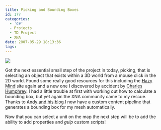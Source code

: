 ```yaml
---
title: Picking and Bounding Boxes
id: 177
categories:
  - 'C#'
  - Projects
  - TD Project
  - XNA
date: 2007-05-29 18:13:36
tags:
---
```


[![](https://www.mikecann.co.uk/Work/TDProject/engine06.png)](https://www.mikecann.co.uk/Work/TDProject/engine06.png)

Got the next essential small step of the project in today, picking, that is selecting an object that exists within a 3D world from a mouse click in the 2D world. Found some really good resources for this including the [Hazy Mind](https://www.thehazymind.com/archives/2005/10/tutorial_9_picking_objects_fro.htm) site again and a new one I discovered by accident by [Charles Humphrey](https://randomchaosuk.blogspot.com/2007/05/engine-design-ray-picking.html). I had a little trouble at first with working out how to calculate a bounding box, but yet again the XNA community came to my rescue. Thanks to [Andy and his blog ](https://andyq.no-ip.com/blog/?p=16)I now have a custom content pipeline that generates a bounding box for my mesh automatically.

Now that you can select a unit on the map the next step will be to add the ability to add properties and *gulp* custom scripts!